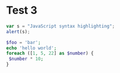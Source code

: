 # Test 3

```javascript
var s = "JavaScript syntax highlighting";
alert(s);
```
 
```php
$foo = 'bar';
echo 'hello world';
foreach ([1, 5, 22] as $number) {
 $number * 10;
}
```
